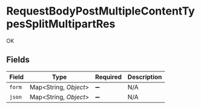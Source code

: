 # RequestBodyPostMultipleContentTypesSplitMultipartRes

OK


## Fields

| Field                  | Type                   | Required               | Description            |
| ---------------------- | ---------------------- | ---------------------- | ---------------------- |
| `form`                 | Map\<String, *Object*> | :heavy_minus_sign:     | N/A                    |
| `json`                 | Map\<String, *Object*> | :heavy_minus_sign:     | N/A                    |